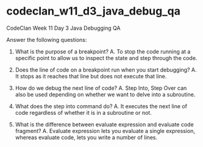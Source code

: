 # codeclan_w11_d3_java_debug_qa
CodeClan Week 11 Day 3 Java Debugging QA

Answer the following questions:
1. What is the purpose of a breakpoint?
A. To stop the code running at a specific point to allow us to inspect the state and step through the code.

2. Does the line of code on a breakpoint run when you start debugging?
A. It stops as it reaches that line but does not execute that line.

3. How do we debug the next line of code?
A. Step Into, Step Over can also be used depending on whether we want to delve into a subroutine.

4. What does the step into command do?
A. It executes the next line of code regardless of whether it is in a subroutine or not.

5. What is the difference between evaluate expression and evaluate code fragment?
A. Evaluate expression lets you evaluate a single expression, whereas evaluate code, lets you write a number of lines.
